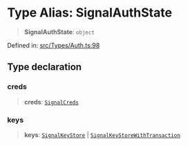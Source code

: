 # Type Alias: SignalAuthState

> **SignalAuthState**: `object`

Defined in: [src/Types/Auth.ts:98](https://github.com/Fokusdotid/bail/blob/8b525f9ebcc20cb9acd0f880b6ad58976e38b117/src/Types/Auth.ts#L98)

## Type declaration

### creds

> **creds**: [`SignalCreds`](SignalCreds.md)

### keys

> **keys**: [`SignalKeyStore`](SignalKeyStore.md) \| [`SignalKeyStoreWithTransaction`](SignalKeyStoreWithTransaction.md)
